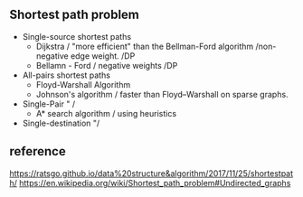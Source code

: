 ## Shortest path problem
  - Single-source shortest paths
    - Dijkstra / "more efficient" than the Bellman-Ford algorithm /non-negative edge weight. /DP
    - Bellamn - Ford / negative weights /DP
  - All-pairs shortest paths
    - Floyd-Warshall Algorithm
    - Johnson's algorithm /  faster than Floyd–Warshall on sparse graphs.
  - Single-Pair " / 
    - A* search algorithm / using heuristics
  - Single-destination "/ 

## reference
https://ratsgo.github.io/data%20structure&algorithm/2017/11/25/shortestpath/
https://en.wikipedia.org/wiki/Shortest_path_problem#Undirected_graphs
